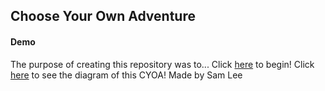 ## Choose Your Own Adventure

#### Demo
The purpose of creating this repository was to...
Click [here](begin/begin.md) to begin!
Click [here](https://docs.google.com/drawings/d/1OdlSOJgZJOqUie9x1Gp6f4NXGU54-PcCGekSuaU4Kqo/edit) to see the diagram of this CYOA!
Made by Sam Lee
